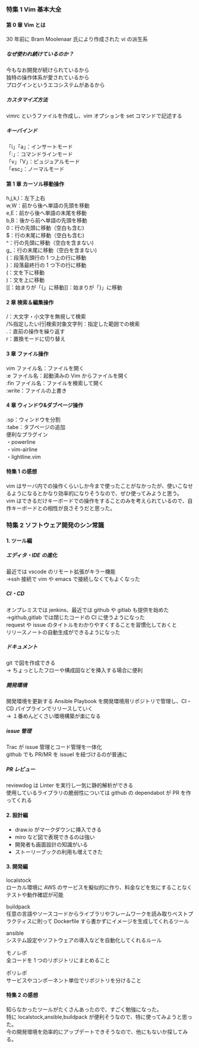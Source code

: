 ### 特集 1 Vim 基本大全

#### 第 0 章 Vim とは

30 年前に Bram Moolenaar 氏により作成された vi の派生系

##### なぜ使われ続けているのか？

今もなお開発が続けられているから  
独特の操作体系が愛されているから  
プログインというエコシステムがあるから

##### カスタマイズ方法

vimrc というファイルを作成し、vim オプションを set コマンドで記述する

##### キーバインド

「i」「a」：インサートモード  
「:」：コマンドラインモード  
「v」「V」：ビュジュアルモード  
「esc」：ノーマルモード

#### 第 1 章 カーソル移動操作

h,j,k,l：左下上右  
w,W：前から後へ単語の先頭を移動  
e,E：前から後へ単語の末尾を移動  
b,B：後から前へ単語の先頭を移動  
0：行の先頭に移動（空白も含む)  
$：行の末尾に移動（空白も含む)  
^：行の先頭に移動（空白を含まない)  
g\_：行の末尾に移動（空白を含まない)  
{：段落先頭行の 1 つ上の行に移動  
}：段落最終行の 1 つ下の行に移動  
(：文を下に移動  
)：文を上に移動  
[[：始まりが「{」に移動]]：始まりが「}」に移動

#### 2 章 検索＆編集操作

/：大文字・小文字を無視して検索  
/\%指定したい行|検索対象文字列：指定した範囲での検索  
.：直前の操作を繰り返す  
r：置換モードに切り替え

#### 3 章 ファイル操作

vim ファイル名：ファイルを開く  
:e ファイル名：起動済みの Vim からファイルを開く  
:fin ファイル名：ファイルを検索して開く  
:write：ファイルの上書き

#### 4 章 ウィンドウ&ダブページ操作

:sp：ウィンドウを分割  
:tabe：タブページの追加  
便利なプラグイン  
・powerline  
・vim-airline  
・lightline.vim

#### 特集 1 の感想

vim はサーバ内での操作くらいしか今まで使ったことがなかったが、使いこなせるようになるとかなり効率的になりそうなので、ぜひ使ってみようと思う。  
vim はできるだけキーボードでの操作をすることのみを考えられているので、自作キーボードとの相性が良さそうだと思った。

### 特集 2 ソフトウェア開発のシン常識

#### 1. ツール編

##### エディタ・IDE の進化

最近では vscode のリモート拡張がキラー機能  
→ssh 接続で vim や emacs で接続しなくてもよくなった

##### CI・CD

オンプレミスでは jenkins、最近では github や gitlab も提供を始めた  
→github,gitlab では閉じたコードの CI に使うようになった  
request や issue のタイトルをわかりやすくすることを習慣化しておくと  
リリースノートの自動生成ができるようになった

##### ドキュメント

git で図を作成できる  
→ ちょっとしたフローや構成図などを挿入する場合に便利

##### 開発環境

開発環境を更新する Ansible Playbook を開発環境用リポジトリで管理し、CI・CD パイプラインでリリースしていく  
→ １番めんどくさい環境構築が楽になる

##### issue 管理

Trac が issue 管理とコード管理を一体化  
github でも PR/MR を issuel を紐づけるのが普通に

##### PR レビュー

reviewdog は Linter を実行し一気に静的解析ができる  
使用しているライブラリの脆弱性については github の dependabot が PR を作ってくれる

#### 2. 設計編

<!-- wp:list -->

- draw.io がマークダウンに挿入できる
- miro など図で表現できるのは強い
- 開発者も画面設計の知識がいる
- ストーリーブックの利用も増えてきた

<!-- /wp:list -->

#### 3. 開発編

localstock  
ローカル環境に AWS のサービスを擬似的に作り、料金などを気にすることなくテストや動作確認が可能

buildpack  
任意の言語やソースコードからライブラリやフレームワークを読み取りベストプラクティスに則って Dockerfile すら書かずにイメージを生成してくれるツール

ansible  
システム設定やソフトウェアの導入などを自動化してくれるルール

モノレポ  
全コードを 1 つのリポジトリにまとめること

ポリレポ  
サービスやコンポーネント単位でリポジトリを分けること

#### 特集 2 の感想

知らなかったツールがたくさんあったので、すごく勉強になった。  
特に localstock,ansible,buildpack が便利そうなので、特に使ってみようと思った。  
今の開発環境を効率的にアップデートできそうなので、他にもないか探してみる。
